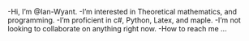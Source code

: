-Hi, I’m @Ian-Wyant.
-I’m interested in Theoretical mathematics, and programming.
-I’m proficient in c#, Python, Latex, and maple.
-I’m not looking to collaborate on anything right now.
-How to reach me ...
